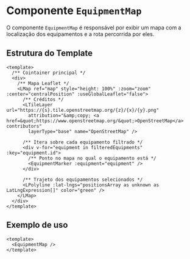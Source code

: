 # Componente `EquipmentMap`

O componente `EquipmentMap` é responsável por exibir um mapa com a localização dos equipamentos e a rota percorrida por eles.

## Estrutura do Template

```vue
<template>
  /** Cointainer principal */
  <div>
    /** Mapa Leaflet */
    <LMap ref="map" style="height: 100%" :zoom="zoom" :center="centralPosition" :useGlobalLeaflet="false">
      /** Créditos */
      <LTileLayer url="https://{s}.tile.openstreetmap.org/{z}/{x}/{y}.png"
        attribution="&amp;copy; <a href=&quot;https://www.openstreetmap.org/&quot;>OpenStreetMap</a> contributors"
        layerType="base" name="OpenStreetMap" />

      /** Itera sobre cada equipamento filtrado */
      <div v-for="equipment in filteredEquipments" :key="equipment.id">
        /** Ponto no mapa no qual o equipamento está */
        <EquipmentMarker :equipment="equipment" />
      </div>

      /** Trajeto dos equipamentos selecionados */
      <LPolyline :lat-lngs="positionsArray as unknown as LatLngExpression[]" color="green" />
    </LMap>
  </div>
</template>
```

## Exemplo de uso

```vue
<template>
  <EquipmentMap />
</template>
```
